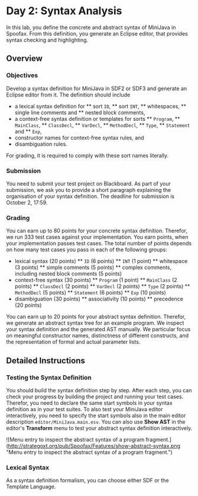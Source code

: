 # Day 2: Syntax Analysis

In this lab, you define the concrete and abstract syntax of MiniJava in Spoofax. 
From this definition, you generate an Eclipse editor, that provides syntax checking and highlighting.

## Overview

### Objectives

Develop a syntax definition for MiniJava in SDF2 or SDF3 and generate an Eclipse editor from it. 
The definition should include
* a lexical syntax definition for
** sort `ID`,
** sort `INT`,
** whitespaces,
** single line comments and
** nested block comments,
* a context-free syntax definition or templates for sorts
** `Program`,
** `MainClass`,
** `ClassDecl`,
** `VarDecl`,
** `MethodDecl`,
** `Type`,
** `Statement` and
** `Exp`,
* constructor names for context-free syntax rules, and
* disambiguation rules.

For grading, it is required to comply with these sort names literally.

### Submission

You need to submit your test project on Blackboard. 
As part of your submission,
  we ask you to provide a short paragraph explaining the organisation of your syntax definition. 
The deadline for submission is October 2, 17:59.

### Grading

You can earn up to 80 points for your concrete syntax definition.
Therefor, we run 333 test cases against your implementation. 
You earn points, when your implementation passes test cases.
The total number of points depends on how many test cases you pass in each of the following groups:

* lexical syntax (20 points)
** `ID` (6 points)
** `INT` (1 point)
** whitespace (3 points)
** simple comments (5 points)
** complex comments, including nested block comments (5 points)
* context-free syntax (30 points)
** `Program` (1 point)
** `MainClass` (2 points)
** `ClassDecl` (2 points)
** `VarDecl` (2 points)
** `Type` (2 points)
** `MethodDecl` (5 points)
** `Statement` (6 points)
** `Exp` (10 points)
* disambiguation (30 points)
** associativity (10 points)
** precedence (20 points)

You can earn up to 20 points for your abstract syntax definition.
Therefor, we generate an abstract syntax tree for an example program.
We inspect your syntax definition and the generated AST manually.
We particular focus on 
 meaningful constructor names, 
 distinctness of different constructs,
 and the representation of formal and actual parameter lists.

## Detailed Instructions

### Testing the Syntax Definition

You should build the syntax definition step by step. 
After each step, you can check your progress by building the project and running your test cases. 
Therefor, you need to declare the same start symbols in your syntax definition as in your test suites. 
To also test your MiniJava editor interactively, 
  you need to specify the start symbols also in the main editor description `editor/MiniJava.main.esv`. 
You can also use **Show AST** in the editor's **Transform** menu to test your abstract syntax definition interactively.

![Menu entry to inspect the abstract syntax of a program fragment.]
(http://strategoxt.org/pub/Spoofax/Features/show-abstract-syntax.png 
"Menu entry to inspect the abstract syntax of a program fragment.")

### Lexical Syntax

As a syntax definition formalism, you can choose either SDF or the Template Language.

